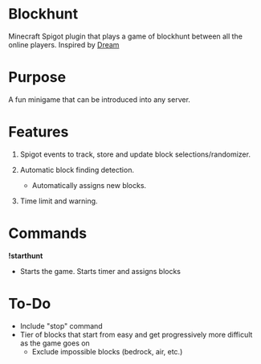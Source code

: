 # Blockhunt
Minecraft Spigot plugin that plays a game of blockhunt between all the online players. Inspired by [Dream](https://www.youtube.com/watch?v=p34C7fNFgTA)

# Purpose
A fun minigame that can be introduced into any server.


# Features
1. Spigot events to track, store and update block selections/randomizer.

2. Automatic block finding detection.
    - Automatically assigns new blocks.

3. Time limit and warning.



# Commands
**!starthunt**
- Starts the game. Starts timer and assigns blocks

# To-Do
- Include "stop" command
- Tier of blocks that start from easy and get progressively more difficult as the game goes on
  - Exclude impossible blocks (bedrock, air, etc.)
